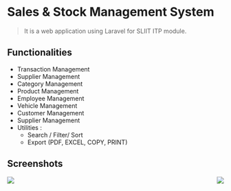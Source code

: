 # Sales & Stock Management System

> It is a web application using Laravel for SLIIT ITP module.

## Functionalities
<div>
<ul>
<li>Transaction Management</li>
<li>Supplier Management</li>
<li>Category Management</li>
<li>Product Management</li>
<li>Employee Management</li>
<li>Vehicle Management</li>
<li>Customer Management</li>
<li>Supplier Management</li>
<li>
    Utilities :
    <ul>
    <li>Search / Filter/ Sort</li>
    <li>Export (PDF, EXCEL, COPY, PRINT) </li>
    </ul>  
</li>
</ul>
</div>

## Screenshots

<div align="left"  width="50%">
<img align="left" src="https://res.cloudinary.com/mahadi/image/upload/v1610293284/Picture1_z2vj8z.png"  width="">
<img align="right" src="https://res.cloudinary.com/mahadi/image/upload/v1610293285/Picture2_n6jejw.png" width="">
</div>


